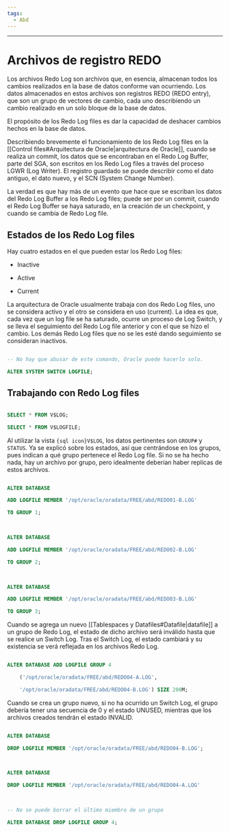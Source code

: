 ```yaml
---
tags:
  - Abd
---
```

  

---

# Archivos de registro REDO

Los archivos Redo Log son archivos que, en esencia, almacenan todos los cambios realizados en la base de datos conforme van ocurriendo. Los datos almacenados en estos archivos son registros REDO (REDO entry), que son un grupo de vectores de cambio, cada uno describiendo un cambio realizado en un solo bloque de la base de datos.

El propósito de los Redo Log files es dar la capacidad de deshacer cambios hechos en la base de datos.

  

Describiendo brevemente el funcionamiento de los Redo Log files en la [[Control files#Arquitectura de Oracle|arquitectura de Oracle]], cuando se realiza un commit, los datos que se encontraban en el Redo Log Buffer, parte del SGA, son escritos en los Redo Log files a través del proceso LGWR (Log Writer). El registro guardado se puede describir como el dato antiguo, el dato nuevo, y el SCN (System Change Number).

  

La verdad es que hay más de un evento que hace que se escriban los datos del Redo Log Buffer a los Redo Log files; puede ser por un commit, cuando el Redo Log Buffer se haya saturado, en la creación de un checkpoint, y cuando se cambia de Redo Log file.

## Estados de los Redo Log files

Hay cuatro estados en el que pueden estar los Redo Log files:

- Inactive

- Active

- Current

  

La arquitectura de Oracle usualmente trabaja con dos Redo Log files, uno se considera activo y el otro se considera en uso (current). La idea es que, cada vez que un log file se ha saturado, ocurre un proceso de Log Switch, y se lleva el seguimiento del Redo Log file anterior y con el que se hizo el cambio. Los demás Redo Log files que no se les esté dando seguimiento se consideran inactivos.

  

```sql title:'Forzando Log Switch'

-- No hay que abusar de este comando, Oracle puede hacerlo solo.

ALTER SYSTEM SWITCH LOGFILE;

```

  

## Trabajando con Redo Log files

  

```sql title:'Vistas útiles'

SELECT * FROM V$LOG;

SELECT * FROM V$LOGFILE;

```

  

Al utilizar la vista `{sql icon}V$LOG`, los datos pertinentes son `GROUP#` y `STATUS`. Ya se explicó sobre los estados, así que centrándose en los grupos, pues indican a qué grupo pertenece el Redo Log file. Si no se ha hecho nada, hay un archivo por grupo, pero idealmente deberían haber replicas de estos archivos.

  

```sql title:'Agregando datafiles a los grupos'

ALTER DATABASE

ADD LOGFILE MEMBER '/opt/oracle/oradata/FREE/abd/REDO01-B.LOG'

TO GROUP 1;

  

ALTER DATABASE

ADD LOGFILE MEMBER '/opt/oracle/oradata/FREE/abd/REDO02-B.LOG'

TO GROUP 2;

  

ALTER DATABASE

ADD LOGFILE MEMBER '/opt/oracle/oradata/FREE/abd/REDO03-B.LOG'

TO GROUP 3;

```

  

Cuando se agrega un nuevo [[Tablespaces y Datafiles#Datafile|datafile]] a un grupo de Redo Log, el estado de dicho archivo será inválido hasta que se realice un Switch Log. Tras el Switch Log, el estado cambiará y su existencia se verá reflejada en los archivos Redo Log.

  

```sql title:'Agregando grupos de Redo Log files'

ALTER DATABASE ADD LOGFILE GROUP 4

    ('/opt/oracle/oradata/FREE/abd/REDO04-A.LOG',

    '/opt/oracle/oradata/FREE/abd/REDO04-B.LOG') SIZE 200M;

```

  

Cuando se crea un grupo nuevo, si no ha ocurrido un Switch Log, el grupo debería tener una secuencia de 0 y el estado UNUSED, mientras que los archivos creados tendrán el estado INVALID.

  

```sql title:'Borrando Redo Log files' error:4,5 info:8

ALTER DATABASE

DROP LOGFILE MEMBER '/opt/oracle/oradata/FREE/abd/REDO04-B.LOG';

  

ALTER DATABASE

DROP LOGFILE MEMBER '/opt/oracle/oradata/FREE/abd/REDO04-A.LOG'

  

-- No se puede borrar el último miembro de un grupo

ALTER DATABASE DROP LOGFILE GROUP 4;

```
